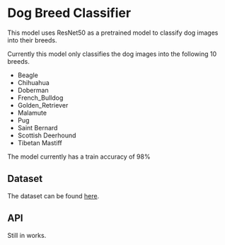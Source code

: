 # Dog Breed Classifier
This model uses ResNet50 as a pretrained model to classify dog images into their breeds.

Currently this model only classifies the dog images into the following 10 breeds. 

 - Beagle
 - Chihuahua
 - Doberman
 - French_Bulldog
 - Golden_Retriever
 - Malamute
 - Pug
 - Saint Bernard
 - Scottish Deerhound
 - Tibetan Mastiff

The model currently has a train accuracy of 98%


## Dataset

The dataset can be found [here](https://www.kaggle.com/c/dog-breed-identification/data).

## API

Still in works. 